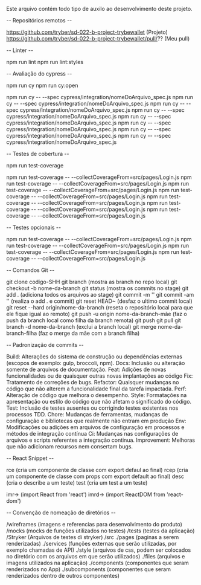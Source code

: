 Este arquivo contém todo tipo de auxilo ao desenvolvimento deste projeto.

-- Repositórios remotos --

  https://github.com/tryber/sd-022-b-project-trybewallet  (Projeto)
  https://github.com/tryber/sd-022-b-project-trybewallet/pull/??  (Meu pull)

-- Linter --

  npm run lint
  npm run lint:styles
  
-- Avaliação do cypress -- 

  npm run cy
  npm run cy:open
  
  npm run cy -- --spec cypress/integration/nomeDoArquivo_spec.js
  npm run cy -- --spec cypress/integration/nomeDoArquivo_spec.js
  npm run cy -- --spec cypress/integration/nomeDoArquivo_spec.js
  npm run cy -- --spec cypress/integration/nomeDoArquivo_spec.js
  npm run cy -- --spec cypress/integration/nomeDoArquivo_spec.js
  npm run cy -- --spec cypress/integration/nomeDoArquivo_spec.js
  npm run cy -- --spec cypress/integration/nomeDoArquivo_spec.js
  npm run cy -- --spec cypress/integration/nomeDoArquivo_spec.js
  
-- Testes de cobertura --

  npm run test-coverage
  
  npm run test-coverage -- --collectCoverageFrom=src/pages/Login.js
  npm run test-coverage -- --collectCoverageFrom=src/pages/Login.js
  npm run test-coverage -- --collectCoverageFrom=src/pages/Login.js
  npm run test-coverage -- --collectCoverageFrom=src/pages/Login.js
  npm run test-coverage -- --collectCoverageFrom=src/pages/Login.js
  npm run test-coverage -- --collectCoverageFrom=src/pages/Login.js
  npm run test-coverage -- --collectCoverageFrom=src/pages/Login.js
  
-- Testes opcionais --

  npm run test-coverage -- --collectCoverageFrom=src/pages/Login.js
  npm run test-coverage -- --collectCoverageFrom=src/pages/Login.js
  npm run test-coverage -- --collectCoverageFrom=src/pages/Login.js
  npm run test-coverage -- --collectCoverageFrom=src/pages/Login.js
  
-- Comandos Git --

  git clone codigo-SHH
  git branch  (mostra as branch no repo local)
  git checkout -b nome-da-branch
  git status (mostra os commits no stage)
  git add .  (adiciona todos os arquivos ao stage)
  git commit -m ''
  git commit -am '' (realiza o add . e commit)
  git reset HEAD~ (desfaz o ultimo commit local)
  git reset --hard origin/nome-da-branch  (reseta o repositório local para que ele fique igual ao remoto)
  git push -u origin nome-da-branch-mãe (faz o push da branch local como filha da branch remota)
  git push
  git pull
  git branch -d nome-da-branch (exclui a branch local)
  git merge nome-da-branch-filha (faz o merge da mãe com a branch filha)
 
-- Padronização de commits --

  Build: Alterações do sistema de construção ou dependências externas (escopos de exemplo: gulp, broccoli, npm).
  Docs: Inclusão ou alteração somente de arquivos de documentação.
  Feat: Adições de novas funcionalidades ou de quaisquer outras novas implantações ao código
  Fix: Tratamento de correções de bugs.
  Refactor: Quaisquer mudanças no código que não alterem a funcionalidade final da tarefa impactada.
  Perf: Alteração de código que melhora o desempenho.
  Style: Formatações na apresentação ou estilo do código que não afetam o significado do código.
  Test: Inclusão de testes ausentes ou corrigindo testes existentes nos processos TDD.
  Chore: Mudanças de ferramentas, mudanças de configuração e bibliotecas que realmente não entram em produção
  Env: Modificações ou adições em arquivos de configuração em processos e métodos de integração contínua
  Ci: Mudanças nas configurações de arquivos e scripts referentes a integração continua.
  Improvement: Melhoras que não adicionam recursos nem consertam bugs.

-- React Snippet --
  
  rce  (cria um componente de classe com export defaul ao final)
  rcep  (cria um componente de classe com props com export default ao final)
  desc  (cria o describe a um teste)
  test  (cria um test a um teste)

  imr→  (import React from 'react')
  imrd→  (import ReactDOM from 'react-dom')

-- Convenção de nomeação de diretórios --

  /wireframes  (imagens e referencias para desenvolvimento do produto)
  /mocks  (mocks de funções utilizados no testes)
  /tests  (testes da aplicação)
  /Stryker (Arquivos de testes di stryker)
  /src
   ./pages  (paginas a serem renderizadas)
   ./services  (funções externas que serão utilizadas, por exemplo chamadas de API)
   ./style  (arquivos de css, podem ser colocados no diretório com os arquivos em que serão utilizados)
   ./files  (arquivos e imagens utilizados na aplicação)
   ./components  (componentes que seram renderizados no App)
     ./subcomponents  (componentes que seram renderizados dentro de outros componentes)
   
